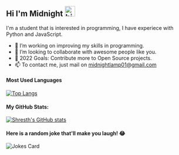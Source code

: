 ## Hi I'm Midnight <img src="https://user-images.githubusercontent.com/1303154/88677602-1635ba80-d120-11ea-84d8-d263ba5fc3c0.gif" width="28px" alt="hi">

I'm a student that is interested in programming, I have experiece with Python and JavaScript.

- 👀 I’m working on improving my skills in programming.
- 💞️ I’m looking to collaborate with awesome people like you.
- 🥅 2022 Goals: Contribute more to Open Source projects.
- 📫 To contact me, just mail on midnightlamp01@gmail.com

#### Most Used Languages
[![Top Langs](https://github-readme-stats.vercel.app/api/top-langs/?username=midnight-sudo&layout=compact)](https://github.com/anuraghazra/github-readme-stats)


#### My GitHub Stats:
[![Shresth's GitHub stats](https://github-readme-stats.vercel.app/api/?username=midnight-sudo&show_icons=true&theme=radical)](https://github.com/Shresth001github-readme-stats)


#### Here is a random joke that'll make you laugh! 😂
![Jokes Card](https://readme-jokes.vercel.app/api)
